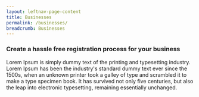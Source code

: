 ```yaml
---
layout: leftnav-page-content
title: Businesses
permalink: /businesses/
breadcrumb: Businesses
---
```


### **Create a hassle free registration process for your business**

Lorem Ipsum is simply dummy text of the printing and typesetting industry. Lorem Ipsum has been the industry's standard dummy text ever since the 1500s, when an unknown printer took a galley of type and scrambled it to make a type specimen book. It has survived not only five centuries, but also the leap into electronic typesetting, remaining essentially unchanged.
